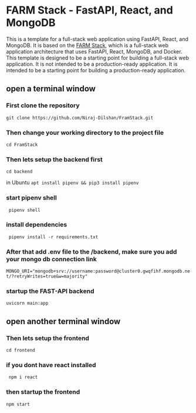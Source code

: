 FARM Stack - FastAPI, React, and MongoDB
======================================
This is a template for a full-stack web application using FastAPI, React, and MongoDB. It is based on the [FARM Stack](https://farmstack.org/), which is a full-stack web application architecture that uses FastAPI, React, MongoDB, and Docker. This template is designed to be a starting point for building a full-stack web application. It is not intended to be a production-ready application. It is intended to be a starting point for building a production-ready application.

## open a terminal window
### First clone the repository
``` git clone https://github.com/Niraj-Dilshan/FramStack.git ```

### Then change your working directory to the project file
``` cd FramStack ```

### Then lets setup the backend first
``` cd backend ```

in Ubuntu
``` apt install pipenv && pip3 install pipenv ```

### start pipenv shell
``` pipenv shell```

### install dependencies
``` pipenv install -r requirements.txt```

### After that add .env file to the /backend, make sure you add your mongo db connection link
```MONGO_URI="mongodb+srv://username:password@cluster0.gwqfihf.mongodb.net/?retryWrites=true&w=majority"```

### startup the FAST-API backend
``` uvicorn main:app ```

## open another terminal window
### Then lets setup the frontend
``` cd frontend ```

### if you dont have react installed
``` npm i react```

### then startup the frontend
``` npm start ```
